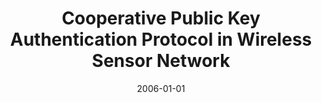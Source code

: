 ---
title: "Cooperative Public Key Authentication Protocol in Wireless Sensor Network"
collection: publications
permalink: /publication/2006-01-01-Cooperative-Public-Key-Authentication-Protocol-in-Wireless-Sensor-Network
date: 2006-01-01
venue: 'In the proceedings of Ubiquitous Intelligence and Computing, Third International Conference, UIC 2006, Wuhan, China, September 3-6, 2006, Proceedings'
paperurl: 'https://doi.org/10.1007/11833529\_88'
citation: ' DaeHun Nyang,  David Mohaisen, &quot;Cooperative Public Key Authentication Protocol in Wireless Sensor Network.&quot; In the proceedings of Ubiquitous Intelligence and Computing, Third International Conference, UIC 2006, Wuhan, China, September 3-6, 2006, Proceedings, 2006.'
---